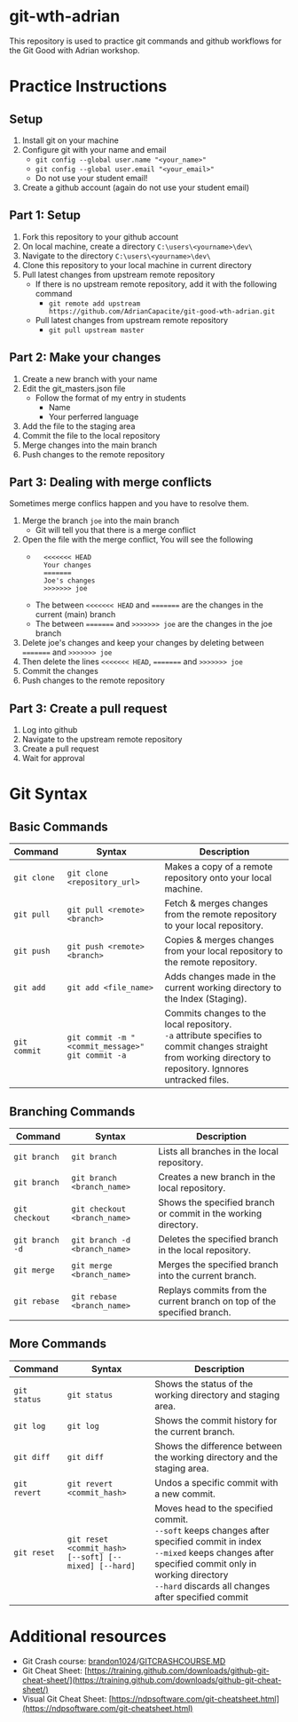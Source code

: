 # git-wth-adrian
This repository is used to practice git commands and github workflows for the Git Good with Adrian workshop.

# Practice Instructions
## Setup
1. Install git on your machine
2. Configure git with your name and email
    - `git config --global user.name "<your_name>"`
    - `git config --global user.email "<your_email>"`
    - Do not use your student email!
3. Create a github account (again do not use your student email)

## Part 1: Setup
1. Fork this repository to your github account
2. On local machine, create a directory `C:\users\<yourname>\dev\`
3. Navigate to the directory `C:\users\<yourname>\dev\`
4. Clone this repository to your local machine in current directory
5. Pull latest changes from upstream remote repository
    - If there is no upstream remote repository, add it with the following command
      - `git remote add upstream https://github.com/AdrianCapacite/git-good-wth-adrian.git`
    - Pull latest changes from upstream remote repository
      - `git pull upstream master`

## Part 2: Make your changes
1. Create a new branch with your name
2. Edit the git_masters.json file
    - Follow the format of my entry in students
        - Name
        - Your perferred language
3. Add the file to the staging area
4. Commit the file to the local repository
5. Merge changes into the main branch
6. Push changes to the remote repository

## Part 3: Dealing with merge conflicts
Sometimes merge conflics happen and you have to resolve them.
1. Merge the branch `joe` into the main branch
    - Git will tell you that there is a merge conflict
2. Open the file with the merge conflict, You will see the following
    - ```
        <<<<<<< HEAD
        Your changes
        =======
        Joe's changes
        >>>>>>> joe
        ```
    - The between `<<<<<<< HEAD` and `=======` are the changes in the current (main) branch
    - The between `=======` and `>>>>>>> joe` are the changes in the joe branch
3. Delete joe's changes and keep your changes by deleting between `=======` and `>>>>>>> joe`
4. Then delete the lines `<<<<<<< HEAD`, `=======` and `>>>>>>> joe`
5. Commit the changes
6. Push changes to the remote repository

## Part 3: Create a pull request
1. Log into github
2. Navigate to the upstream remote repository
3. Create a pull request
4. Wait for approval

# Git Syntax
## Basic Commands
| Command | Syntax | Description |
| --- | --- | --- |
| `git clone` | `git clone <repository_url>` | Makes a copy of a remote repository onto your local machine. |
| `git pull` | `git pull <remote> <branch>` | Fetch & merges changes from the remote repository to your local repository. |
| `git push` | `git push <remote> <branch>` | Copies & merges changes from your local repository to the remote repository. |
| `git add` | `git add <file_name>` | Adds changes made in the current working directory to the Index (Staging). |
| `git commit` | `git commit -m "<commit_message>"`<br>`git commit -a` | Commits changes to the local repository.<br>`-a` attribute specifies to commit changes straight from working directory to repository. Ignnores untracked files. |

## Branching Commands
| Command | Syntax | Description |
| --- | --- | --- |
| `git branch` | `git branch` | Lists all branches in the local repository. |
| `git branch` | `git branch <branch_name>` | Creates a new branch in the local repository. |
| `git checkout` | `git checkout <branch_name>` | Shows the specified branch or commit in the working directory. |
| `git branch -d` | `git branch -d <branch_name>` | Deletes the specified branch in the local repository. |
| `git merge` | `git merge <branch_name>` | Merges the specified branch into the current branch. |
| `git rebase` | `git rebase <branch_name>` | Replays commits from the current branch on top of the specified branch. |

## More Commands
| Command | Syntax | Description |
| --- | --- | --- |
| `git status` | `git status` | Shows the status of the working directory and staging area. |
| `git log` | `git log` | Shows the commit history for the current branch. |
| `git diff` | `git diff` | Shows the difference between the working directory and the staging area. |
| `git revert` | `git revert <commit_hash>` | Undos a specific commit with a new commit. |
| `git reset` | `git reset <commit_hash>`<br>`[--soft] [--mixed] [--hard]` | Moves head to the specified commit.<br>`--soft` keeps changes after specified commit in index<br>`--mixed` keeps changes after specified commit only in working directory<br>`--hard` discards all changes after specified commit |


# Additional resources
- Git Crash course: [brandon1024](https://gist.github.com/brandon1024)/[GITCRASHCOURSE.MD](https://gist.github.com/brandon1024/14b5f9fcfd982658d01811ee3045ff1e)
- Git Cheat Sheet: [https://training.github.com/downloads/github-git-cheat-sheet/](https://training.github.com/downloads/github-git-cheat-sheet/)
- Visual Git Cheat Sheet: [https://ndpsoftware.com/git-cheatsheet.html](https://ndpsoftware.com/git-cheatsheet.html)
